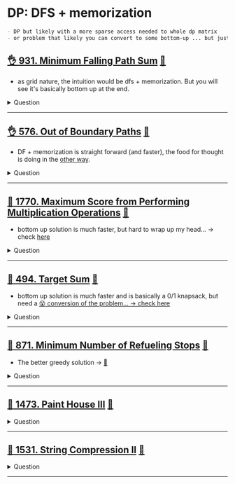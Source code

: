 # DP: DFS + memorization

```markdown
- DP but likely with a more sparse access needed to whole dp matrix
- or problem that likely you can convert to some bottom-up ... but just hard to think of
```

## [:ok_hand: 931. Minimum Falling Path Sum](https://leetcode.com/problems/minimum-falling-path-sum/description/) [:dart:](minimum_falling_path_sum.h)

- as grid nature, the intuition would be dfs + memorization. But you will see it's basically bottom up at the end.

<details><summary markdown="span">Question</summary>

```markdown
Given an n x n array of integers matrix, return the minimum sum of
any falling path through matrix.

A falling path starts at any element in the first row and chooses the element
in the next row that is either directly below or diagonally left/right.

Specifically, the next element from position (row, col) will be
(row + 1, col - 1), (row + 1, col), or (row + 1, col + 1).

Input: matrix = [[2,1,3],
                 [6,5,4],
                 [7,8,9]]
Output: 13
Explanation: There are two falling paths with a minimum sum
1->5->7  / 1->4->8
```

</details>

------------------------------------------------------------------------------

## [:ok_hand: 576. Out of Boundary Paths](https://leetcode.com/problems/out-of-boundary-paths/) [:dart:](out_of_bound_path_sol1.h)

- DF + memorization is straight forward (and faster), the food for thought is doing in the [other way](out_of_bound_path_sol2.h).

<details><summary markdown="span">Question</summary>

```markdown
There is an m x n grid with a ball.
- The ball is initially at the position [`startRow`, `startColumn`].
- You are allowed to move the ball to one of the four adjacent cells in the grid
  - (possibly out of the grid crossing the grid boundary).
- You can apply at most `maxMove` moves to the ball.

Given the five integers `m`, `n`, `maxMove`, `startRow`, `startColumn`
return the number of paths to move the ball out of the grid boundary.

Since the answer can be very large, return it modulo 10^9 + 7.
```

</details>

------------------------------------------------------------------------------

## [:thinking: 1770. Maximum Score from Performing Multiplication Operations](https://leetcode.com/problems/maximum-score-from-performing-multiplication-operations/) [:dart:](max_score_from_mul_ops.h)

- bottom up solution is much faster, but hard to wrap up my head... -> check [here](max_score_from_mul_ops_bottom_up.h)

<details><summary markdown="span">Question</summary>

```markdown
You are given two integer arrays
- nums of size n
- multipliers of size m
- where n >= m.

You begin with a score of 0.
You want to perform exactly m operations.

On the ith operation (1-indexed), you will:
- Choose one integer x from either the start or the end of the array nums.
- Add multipliers[i] * x to your score.
- Remove x from the array nums.
- Return the maximum score after performing m operations.

Input: nums = [1,2,3], multipliers = [3,2,1]
Output: 14
Explanation: An optimal solution is as follows:
- Choose from the end, [1,2,3], adding 3 * 3 = 9 to the score.
- Choose from the end, [1,2], adding 2 * 2 = 4 to the score.
- Choose from the end, [1], adding 1 * 1 = 1 to the score.
The total score is 9 + 4 + 1 = 14.
```

</details>

------------------------------------------------------------------------------

## [:thinking: 494. Target Sum](https://leetcode.com/problems/target-sum/) [:dart:](target_sum_dfs.h)

- bottom up solution is much faster and is basically a 0/1 knapsack, but need a [:dizzy_face: conversion of the problem... -> check here](../dp_01_knapsack/target_sum_bottom_up.h)

<details><summary markdown="span">Question</summary>

```markdown
You are given an integer array nums and an integer target.

You want to build an expression out of nums by adding one of the symbols '+' and
'-' before each integer in nums and then concatenate all the integers.

For example, if `nums = [2, 1]`, you can add a '+' before 2 and a '-' before 1
and concatenate them to build the expression "+2-1".

Return the number of different expressions that you can build, which evaluates
to target.

Input: nums = [1,1,1,1,1], target = 3
Output: 5

Explanation: There are 5 ways to assign symbols to make the sum of nums be target 3.
-1 + 1 + 1 + 1 + 1 = 3
+1 - 1 + 1 + 1 + 1 = 3
+1 + 1 - 1 + 1 + 1 = 3
+1 + 1 + 1 - 1 + 1 = 3
+1 + 1 + 1 + 1 - 1 = 3
```

</details>

------------------------------------------------------------------------------

## [:thinking: 871. Minimum Number of Refueling Stops](https://leetcode.com/problems/minimum-number-of-refueling-stops/) [:dart:](min_of_refueling_stops.h)

- The better greedy solution -> [:dart:](../greedy/min_of_refueling_stops_greedy.h)

<details><summary markdown="span">Question</summary>

```markdown
- A car travels from a starting position to a destination `target`

- There are gas stations along the way.
- The gas stations are represented as an array stations where
  - stations[i] = [position_i, fuel_i]
  - indicates that the ith gas station is position_i miles east of the starting
    position and has fuel_i liters of gas.

- The car has infinite tank of gas, which initially has `startFuel` in it.
- It uses one unit of gas per one mile that it drives.
- When the car reaches a gas station, it may stop and refuel, transferring all
  the gas from the station into the car.

- Return the minimum number of refueling stops the car must make in order to
 reach its destination. If it cannot reach the destination, return -1.
- Note that if the car reaches a gas station with 0 fuel left, the car can still
  refuel there.
- If the car reaches the destination with 0 fuel left, it is still considered to
  have arrived.

Input: target = 100, startFuel = 10, stations = [[10,60],[20,30],[30,30],[60,40]]
Output: 2
start with 10
drive to position 10, expending 10, refuel 60
drive from position 10 to position 60, 10 gas remains, then add the fuel 40
then we can arrive the target 100. We made 2 stops in total.

```

</details>

------------------------------------------------------------------------------

## [:thinking: 1473. Paint House III](https://leetcode.com/problems/paint-house-iii/) [:dart:](paint_house_iii.h)

<details><summary markdown="span">Question</summary>

```markdown
- There is a row of m houses in a small city
    - each house must be painted with one of the n colors (labeled from 1 to n)
    - some houses that have been painted (non-zero color) not be painted again.

- A neighborhood is a maximal group of continuous houses with the same color.
    - For example: houses = [1,2,2,3,3,2,1,1] contains 5 neighborhoods
      `[{1}, {2,2}, {3,3}, {2}, {1,1}].`
- Given an array houses, an m x n matrix cost and an integer `target` where:
    - houses[i]: is the color of the house i, 0 if the house is not painted yet.
    - cost[i][j]: is the cost of paint the house i with the color j + 1.
- Return the minimum cost of painting all the remaining houses in such a way
  that there are exactly `target` neighborhoods.
  - If it is not possible, return -1.

Input: houses = [0,0,0,0,0],
       cost = [[1,10],[10,1],[10,1],[1,10],[5,1]], m = 5, n = 2, target = 3

Output: 9
Explanation: Paint houses of this way [1,2,2,1,1]
- This array contains target = 3 neighborhoods, [{1}, {2,2}, {1,1}].
- Cost of paint all houses (1 + 1 + 1 + 1 + 5) = 9.
```

</details>

------------------------------------------------------------------------------

## [:exploding_head: 1531. String Compression II](https://leetcode.com/problems/string-compression-ii/) [:dart:](string_compression_ii.h)

<details><summary markdown="span">Question</summary>

```markdown
Run-length encoding is a string compression method that works by
replacing consecutive identical characters (repeated 2 or more times) with the
concatenation of the character and the number marking the count of the
characters (length of the run).
- "aabccc" --> "a2bc3".
- Notice that in this problem, we are not adding '1' after single characters.

Given a string s and an integer k. You need to delete at most k characters from
s such that the run-length encoded version of s has minimum length.

Find the minimum length of the run-length encoded version of s after deleting at
most k characters.

Input: s = "aaabcccd", k = 2
Output: 4
- Explanation:
- Compressing s without deleting anything will give us "a3bc3d" of length 6.
- Deleting any of the characters 'a' or 'c' would at most decrease the length of
  the compressed string to 5, for instance delete 2 'a' then we will have
  s = "abcccd" which compressed is abc3d.
- Therefore, the optimal way is to delete 'b' and 'd', then the compressed
version of s will be "a3c3" of length 4.
```

</details>

------------------------------------------------------------------------------
